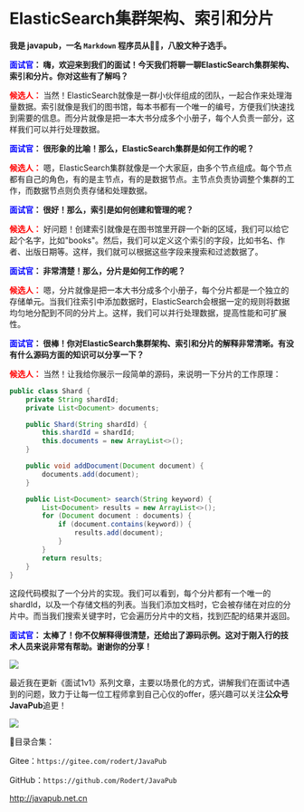 

# ElasticSearch集群架构、索引和分片


**我是 javapub，一名 `Markdown` 程序员从👨‍💻，八股文种子选手。**




**<font color=blue>面试官</font>： 嗨，欢迎来到我们的面试！今天我们将聊一聊ElasticSearch集群架构、索引和分片。你对这些有了解吗？**

**<font color=red>候选人：</font>** 当然！ElasticSearch就像是一群小伙伴组成的团队，一起合作来处理海量数据。索引就像是我们的图书馆，每本书都有一个唯一的编号，方便我们快速找到需要的信息。而分片就像是把一本大书分成多个小册子，每个人负责一部分，这样我们可以并行处理数据。

**<font color=blue>面试官</font>： 很形象的比喻！那么，ElasticSearch集群是如何工作的呢？**

**<font color=red>候选人：</font>** 嗯，ElasticSearch集群就像是一个大家庭，由多个节点组成。每个节点都有自己的角色，有的是主节点，有的是数据节点。主节点负责协调整个集群的工作，而数据节点则负责存储和处理数据。

**<font color=blue>面试官</font>： 很好！那么，索引是如何创建和管理的呢？**

**<font color=red>候选人：</font>** 好问题！创建索引就像是在图书馆里开辟一个新的区域，我们可以给它起个名字，比如"books"。然后，我们可以定义这个索引的字段，比如书名、作者、出版日期等。这样，我们就可以根据这些字段来搜索和过滤数据了。

**<font color=blue>面试官</font>： 非常清楚！那么，分片是如何工作的呢？**

**<font color=red>候选人：</font>** 嗯，分片就像是把一本大书分成多个小册子，每个分片都是一个独立的存储单元。当我们往索引中添加数据时，ElasticSearch会根据一定的规则将数据均匀地分配到不同的分片上。这样，我们可以并行处理数据，提高性能和可扩展性。

**<font color=blue>面试官</font>： 很棒！你对ElasticSearch集群架构、索引和分片的解释非常清晰。有没有什么源码方面的知识可以分享一下？**

**<font color=red>候选人：</font>** 当然！让我给你展示一段简单的源码，来说明一下分片的工作原理：

```java
public class Shard {
    private String shardId;
    private List<Document> documents;

    public Shard(String shardId) {
        this.shardId = shardId;
        this.documents = new ArrayList<>();
    }

    public void addDocument(Document document) {
        documents.add(document);
    }

    public List<Document> search(String keyword) {
        List<Document> results = new ArrayList<>();
        for (Document document : documents) {
            if (document.contains(keyword)) {
                results.add(document);
            }
        }
        return results;
    }
}
```

这段代码模拟了一个分片的实现。我们可以看到，每个分片都有一个唯一的shardId，以及一个存储文档的列表。当我们添加文档时，它会被存储在对应的分片中。而当我们搜索关键字时，它会遍历分片中的文档，找到匹配的结果并返回。

**<font color=blue>面试官</font>： 太棒了！你不仅解释得很清楚，还给出了源码示例。这对于刚入行的技术人员来说非常有帮助。谢谢你的分享！**





![](https://ghproxy.com/https://raw.githubusercontent.com/Rodert/javapub_oss/main/other/47.jpg?raw=true)


最近我在更新《面试1v1》系列文章，主要以场景化的方式，讲解我们在面试中遇到的问题，致力于让每一位工程师拿到自己心仪的offer，感兴趣可以关注**公众号JavaPub**追更！


![](https://ghproxy.com/https://raw.githubusercontent.com/Rodert/javapub_oss/main/common/javapub-qr-code.png?raw=true)


🎁目录合集：

Gitee：`https://gitee.com/rodert/JavaPub`

GitHub：`https://github.com/Rodert/JavaPub`


<http://javapub.net.cn>
